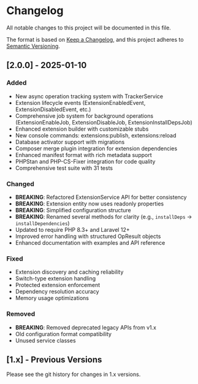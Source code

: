 # Changelog

All notable changes to this project will be documented in this file.

The format is based on [Keep a Changelog](https://keepachangelog.com/en/1.0.0/),
and this project adheres to [Semantic Versioning](https://semver.org/spec/v2.0.0.html).

## [2.0.0] - 2025-01-10

### Added
- New async operation tracking system with TrackerService
- Extension lifecycle events (ExtensionEnabledEvent, ExtensionDisabledEvent, etc.)
- Comprehensive job system for background operations (ExtensionEnableJob, ExtensionDisableJob, ExtensionInstallDepsJob)
- Enhanced extension builder with customizable stubs
- New console commands: extensions:publish, extensions:reload
- Database activator support with migrations
- Composer merge plugin integration for extension dependencies
- Enhanced manifest format with rich metadata support
- PHPStan and PHP-CS-Fixer integration for code quality
- Comprehensive test suite with 31 tests

### Changed
- **BREAKING**: Refactored ExtensionService API for better consistency
- **BREAKING**: Extension entity now uses readonly properties
- **BREAKING**: Simplified configuration structure
- **BREAKING**: Renamed several methods for clarity (e.g., `installDeps` → `installDependencies`)
- Updated to require PHP 8.3+ and Laravel 12+
- Improved error handling with structured OpResult objects
- Enhanced documentation with examples and API reference

### Fixed
- Extension discovery and caching reliability
- Switch-type extension handling
- Protected extension enforcement
- Dependency resolution accuracy
- Memory usage optimizations

### Removed
- **BREAKING**: Removed deprecated legacy APIs from v1.x
- Old configuration format compatibility
- Unused service classes

## [1.x] - Previous Versions

Please see the git history for changes in 1.x versions.